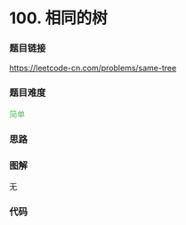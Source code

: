 # 100. 相同的树

### 题目链接

https://leetcode-cn.com/problems/same-tree

### 题目难度

<font color=#5CB85C>简单</font>

### 思路



### 图解

无

### 代码

```python
```